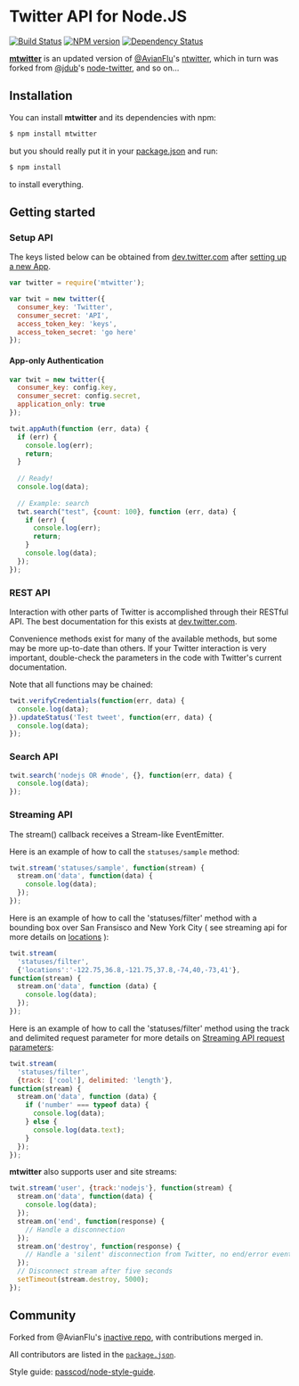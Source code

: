 Twitter API for Node.JS
========================

[![Build Status](https://travis-ci.org/passcod/mtwitter.png)](https://travis-ci.org/passcod/mtwitter)
[![NPM version](https://badge.fury.io/js/mtwitter.png)](http://badge.fury.io/js/mtwitter)
[![Dependency Status](https://gemnasium.com/passcod/mtwitter.png)](https://gemnasium.com/passcod/mtwitter)

__[mtwitter][t1]__ is an updated version of [@AvianFlu][t2]'s [ntwitter][t3],
which in turn was forked from [@jdub][t4]'s [node-twitter][t5], and so on…

[t1]: https://github.com/passcod/mtwitter
[t2]: https://github.com/AvianFlu
[t3]: https://github.com/AvianFlu/ntwitter
[t4]: https://github.com/jdub
[t5]: https://github.com/jdub/node-twitter


## Installation

You can install __mtwitter__ and its dependencies with npm:

``` bash
$ npm install mtwitter
```

but you should really put it in your [package.json][i1] and run:

``` bash
$ npm install
```

to install everything.

[i1]: http://package.json.nodejitsu.com/


## Getting started

### Setup API 

The keys listed below can be obtained from
[dev.twitter.com][b1] after [setting up a new App][b2].

[b1]: https://dev.twitter.com
[b2]: https://dev.twitter.com/apps/new

``` javascript
var twitter = require('mtwitter');

var twit = new twitter({
  consumer_key: 'Twitter',
  consumer_secret: 'API',
  access_token_key: 'keys',
  access_token_secret: 'go here'
});
```

#### App-only Authentication

``` javascript
var twit = new twitter({
  consumer_key: config.key,
  consumer_secret: config.secret,
  application_only: true
});

twit.appAuth(function (err, data) {
  if (err) {
    console.log(err);
    return;
  }
  
  // Ready!
  console.log(data);
  
  // Example: search
  twt.search("test", {count: 100}, function (err, data) {
    if (err) {
      console.log(err);
      return;
    }
    console.log(data);
  });
});
```

### REST API 

Interaction with other parts of Twitter is accomplished through their RESTful API.
The best documentation for this exists at [dev.twitter.com][b3].

[b3]: https://dev.twitter.com

Convenience methods exist for many of the available methods, but some may be
more up-to-date than others. If your Twitter interaction is very important,
double-check the parameters in the code with Twitter's current documentation.

Note that all functions may be chained:

``` javascript
twit.verifyCredentials(function(err, data) {
  console.log(data);
}).updateStatus('Test tweet', function(err, data) {
  console.log(data);
});
```

### Search API 

``` javascript
twit.search('nodejs OR #node', {}, function(err, data) {
  console.log(data);
});
```

### Streaming API 

The stream() callback receives a Stream-like EventEmitter.

Here is an example of how to call the `statuses/sample` method:

``` javascript
twit.stream('statuses/sample', function(stream) {
  stream.on('data', function(data) {
    console.log(data);
  });
});
```
        
Here is an example of how to call the 'statuses/filter' method with a bounding
box over San Fransisco and New York City ( see streaming api for more details
on [locations][b4] ):

[b4]: https://dev.twitter.com/docs/streaming-api/methods#locations

``` javascript
twit.stream(
  'statuses/filter',
  {'locations':'-122.75,36.8,-121.75,37.8,-74,40,-73,41'},
function(stream) {
  stream.on('data', function (data) {
    console.log(data);
  });
});
```

Here is an example of how to call the 'statuses/filter' method using the track
and delimited request parameter for more details on [Streaming API request
parameters](https://dev.twitter.com/docs/streaming-apis/parameters#delimited):

``` javascript
twit.stream(
  'statuses/filter',
  {track: ['cool'], delimited: 'length'},
function(stream) {
  stream.on('data', function (data) {
    if ('number' === typeof data) {
      console.log(data);
    } else {
      console.log(data.text);
    }
  });
});
```

__mtwitter__ also supports user and site streams:

``` javascript
twit.stream('user', {track:'nodejs'}, function(stream) {
  stream.on('data', function(data) {
    console.log(data);
  });
  stream.on('end', function(response) {
    // Handle a disconnection
  });
  stream.on('destroy', function(response) {
    // Handle a 'silent' disconnection from Twitter, no end/error event fired
  });
  // Disconnect stream after five seconds
  setTimeout(stream.destroy, 5000);
});
```

## Community

Forked from @AvianFlu's [inactive repo][c1], with contributions merged in.

All contributors are listed in the [`package.json`][c2].

Style guide: [passcod/node-style-guide][c3].

[c1]: https://github.com/AvianFlu/ntwitter
[c2]: https://github.com/passcod/mtwitter/blob/master/package.json
[c3]: https://github.com/passcod/node-style-guide